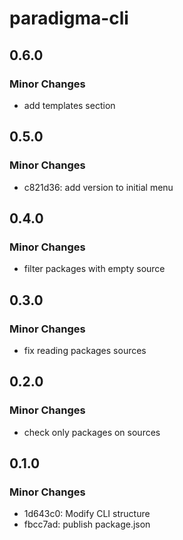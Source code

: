 # paradigma-cli

## 0.6.0

### Minor Changes

- add templates section

## 0.5.0

### Minor Changes

- c821d36: add version to initial menu

## 0.4.0

### Minor Changes

- filter packages with empty source

## 0.3.0

### Minor Changes

- fix reading packages sources

## 0.2.0

### Minor Changes

- check only packages on sources

## 0.1.0

### Minor Changes

- 1d643c0: Modify CLI structure
- fbcc7ad: publish package.json
